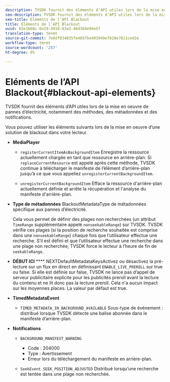 ```yaml
---
description: TVSDK fournit des éléments d’API utiles lors de la mise en oeuvre de pannes d’électricité, notamment des méthodes, des métadonnées et des notifications.
seo-description: TVSDK fournit des éléments d’API utiles lors de la mise en oeuvre de pannes d’électricité, notamment des méthodes, des métadonnées et des notifications.
seo-title: Eléments de l’API Blackout
title: Eléments de l’API Blackout
uuid: 65e1668c-6a19-4910-83a2-46d364e94e5f
translation-type: tm+mt
source-git-commit: 7e8df034035fe465fbe403949ef828e7811ced2e
workflow-type: tm+mt
source-wordcount: '257'
ht-degree: 0%

---
```



# Eléments de l’API Blackout{#blackout-api-elements}

TVSDK fournit des éléments d’API utiles lors de la mise en oeuvre de pannes d’électricité, notamment des méthodes, des métadonnées et des notifications.

Vous pouvez utiliser les éléments suivants lors de la mise en oeuvre d’une solution de blackout dans votre lecteur.

* **MediaPlayer**

   * `registerCurrentItemAsBackgroundItem` Enregistre la ressource actuellement chargée en tant que ressource en arrière-plan. Si `replaceCurrentResource` est appelé après cette méthode, TVSDK continue à télécharger le manifeste de l’élément d’arrière-plan jusqu’à ce que vous appeliez `unregisterCurrentBackgroundItem`.

   * `unregisterCurrentBackgroundItem`  Efface la ressource d&#39;arrière-plan actuellement définie et arrête la récupération et l&#39;analyse du manifeste d&#39;arrière-plan.

* **Type de métadonnées** BlackoutMetadataType de métadonnées spécifique aux pannes d’électricité.

   Cela vous permet de définir des plages non recherchées (un attribut `TimeRange` supplémentaire appelé `nonseekableRange`) sur TVSDK. TVSDK vérifie ces plages (si la position de recherche souhaitée est comprise dans une `nonseekableRange`) chaque fois que l’utilisateur effectue une recherche. S’il est défini et que l’utilisateur effectue une recherche dans une plage non recherchée, TVSDK force le lecteur à l’heure de fin de `seekableRange`.

* **DÉBUT ICI** **** NEXTDefaultMetadataKeysActivez ou désactivez la pré-lecture sur un flux en direct en définissant  `ENABLE_LIVE_PREROLL` sur true ou false. Si elle est définie sur false, TVSDK ne lance pas d’appel de serveur publicitaire explicite pour les publicités preroll avant la lecture du contenu et ne lit donc pas la lecture preroll. Cela n&#39;a aucun impact sur les moyennes places. La valeur par défaut est true.

* **TimedMetadataEvent**

   * `TIMED_METADATA_IN_BACKGROUND_AVAILABLE` Sous-type de événement : distribué lorsque TVSDK détecte une balise abonnée dans le manifeste d’arrière-plan.

* **Notifications**

   * `BACKGROUND_MANIFEST_WARNING`

      * Code : 204000
      * Type : Avertissement
      * Erreur lors du téléchargement du manifeste en arrière-plan.
   * `SeekEvent.SEEK_POSITION_ADJUSTED` Distribué lorsqu’une recherche est tentée dans une plage non recherchée.


